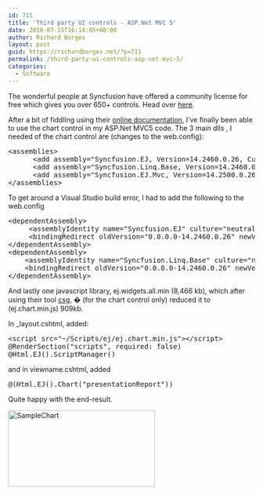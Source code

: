 ```yaml
---
id: 711
title: 'Third party UI controls - ASP.Net MVC 5'
date: 2016-07-15T16:14:05+00:00
author: Richard Borges
layout: post
guid: https://richardborges.net/?p=711
permalink: /third-party-ui-controls-asp-net-mvc-5/
categories:
  - Software
---
```

The wonderful people at Syncfusion have offered a community license for free which gives you over 650+ controls. Head over [here](https://www.syncfusion.com/products/communitylicense).

After a bit of fiddling using their [online documentation](http://help.syncfusion.com/aspnetmvc/chart/getting-started), I&#8217;ve finally been able to use the chart control in my ASP.Net MVC5 code.  The 3 main dlls , I needed of the chart control are (changes to the web.config):

<pre class="wp-code-highlight prettyprint linenums:1">&lt;assemblies&gt;
      &lt;add assembly="Syncfusion.EJ, Version=14.2460.0.26, Culture=neutral, PublicKeyToken=3d67ed1f87d44c89" /&gt;
      &lt;add assembly="Syncfusion.Linq.Base, Version=14.2460.0.26, Culture=neutral, PublicKeyToken=3d67ed1f87d44c89" /&gt;
      &lt;add assembly="Syncfusion.EJ.Mvc, Version=14.2500.0.26, Culture=neutral, PublicKeyToken=3d67ed1f87d44c89" /&gt;
&lt;/assemblies&gt;
</pre>

To get around a Visual Studio build error, I had to add the following to the web.config

<pre class="wp-code-highlight prettyprint linenums:1">&lt;dependentAssembly&gt;
     &lt;assemblyIdentity name="Syncfusion.EJ" culture="neutral" publicKeyToken="3d67ed1f87d44c89" /&gt;
     &lt;bindingRedirect oldVersion="0.0.0.0-14.2460.0.26" newVersion="14.2460.0.26" /&gt;
&lt;/dependentAssembly&gt;
&lt;dependentAssembly&gt;
    &lt;assemblyIdentity name="Syncfusion.Linq.Base" culture="neutral" publicKeyToken="3d67ed1f87d44c89" /&gt;
    &lt;bindingRedirect oldVersion="0.0.0.0-14.2460.0.26" newVersion="14.2460.0.26" /&gt;
&lt;/dependentAssembly&gt;
</pre>

And lastly one javascript library, ej.widgets.all.min (8,466 kb), which after using their tool [csg](http://csg.syncfusion.com/), � (for the chart control only) reduced it to (ej.chart.min.js) 909kb.

In _layout.cshtml, added:

<pre class="wp-code-highlight prettyprint linenums:1">&lt;script src="~/Scripts/ej/ej.chart.min.js"&gt;&lt;/script&gt;    
@RenderSection("scripts", required: false)    
@Html.EJ().ScriptManager()
</pre>

and in viewname.cshtml, added

<pre class="wp-code-highlight prettyprint linenums:1">@(Html.EJ().Chart("presentationReport"))
</pre>

<!--more-->

Quite happy with the end-result.
  
<img class="alignnone size-medium wp-image-751" src="https://richardborges.net/wp-content/uploads/2016/07/SampleChart-300x156.png" alt="SampleChart" width="300" height="156" srcset="https://richardborges.net/wp-content/uploads/2016/07/SampleChart-300x156.png 300w, https://richardborges.net/wp-content/uploads/2016/07/SampleChart.png 338w" sizes="(max-width: 300px) 100vw, 300px" />